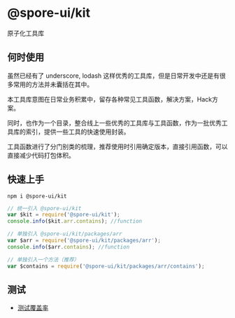 # @spore-ui/kit

原子化工具库

## 何时使用

虽然已经有了 underscore, lodash 这样优秀的工具库，但是日常开发中还是有很多常用的方法并未囊括在其中。

本工具库意图在日常业务积累中，留存各种常见工具函数，解决方案，Hack方案。

同时，也作为一个目录，整合线上一些优秀的工具库与工具函数，作为一批优秀工具库的索引，提供一些工具的快速使用封装。

工具函数进行了分门别类的梳理，推荐使用时引用确定版本，直接引用函数，可以直接减少代码打包体积。

## 快速上手

```shell
npm i @spore-ui/kit
```

```javascript
// 统一引入 @spore-ui/kit
var $kit = require('@spore-ui/kit');
console.info($kit.arr.contains); //function

// 单独引入 @spore-ui/kit/packages/arr
var $arr = require('@spore-ui/kit/packages/arr');
console.info($arr.contains); //function

// 单独引入一个方法（推荐）
var $contains = require('@spore-ui/kit/packages/arr/contains');
```

## 测试

- [测试覆盖率](https://sporeui.github.io/spore-kit/coverage/lcov-report/index.html)
